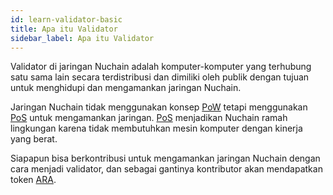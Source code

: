 ```yaml
---
id: learn-validator-basic
title: Apa itu Validator
sidebar_label: Apa itu Validator
---
```


Validator di jaringan Nuchain adalah komputer-komputer yang terhubung satu sama lain secara
terdistribusi dan dimiliki oleh publik dengan tujuan untuk menghidupi dan mengamankan jaringan
Nuchain.

Jaringan Nuchain tidak menggunakan konsep [PoW](../general/glossary.md#pow) tetapi menggunakan
[PoS](../general/glossary.md#pos) untuk mengamankan jaringan. [PoS](../general/glossary.md#pos)
menjadikan Nuchain ramah lingkungan karena tidak membutuhkan mesin komputer dengan kinerja yang
berat.

Siapapun bisa berkontribusi untuk mengamankan jaringan Nuchain dengan cara menjadi validator, dan
sebagai gantinya kontributor akan mendapatkan token [ARA](../general/glossary.md#ara).
